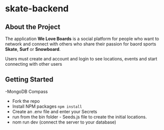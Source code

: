 # skate-backend

## About the Project
The application **We Love Boards** is a social platform for people who want to network and connect with others who share their passion for baord sports **Skate**,  **Surf** or **Snowboard**.

Users must create and account and login to see locations, events and start connecting with other users

## Getting Started
-MongoDB Compass
- Fork the repo
- Install NPM packages
`npm install`
- Create an .env file and enter your Secrets
- run from the bin folder - Seeds.js file to create the initial locations. 
- nom run dev (connect the server to your database)
